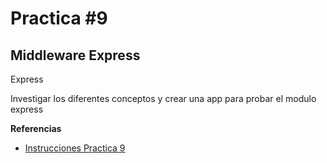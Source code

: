 # Practica #9
## Middleware Express
Express

Investigar los diferentes conceptos y crear una app para probar el modulo express

**Referencias**
- [Instrucciones Practica 9](https://docs.google.com/document/d/1Hd_Dl4Wu1c3u6cWLWSH524E7Sj2L6IfJuH8kez_IQeE/edit)